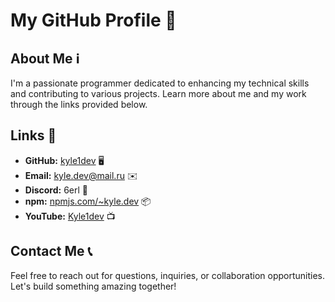 # My GitHub Profile 🚀

## About Me ℹ️
I'm a passionate programmer dedicated to enhancing my technical skills and contributing to various projects. Learn more about me and my work through the links provided below.

## Links 🔗
- **GitHub:** [kyle1dev](https://github.com/kyle1dev) 🖥️
- **Email:** kyle.dev@mail.ru ✉️
- **Discord:** 6erl 💬
- **npm:** [npmjs.com/~kyle.dev](https://www.npmjs.com/~kyle.dev) 📦
- **YouTube:** [Kyle1dev](https://www.youtube.com/@TX-1) 📺

## Contact Me 📞
Feel free to reach out for questions, inquiries, or collaboration opportunities. Let's build something amazing together!
